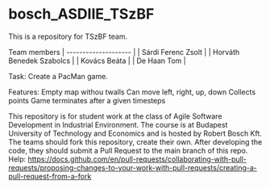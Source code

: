 # bosch_ASDIIE_TSzBF
This is a repository for TSzBF team.

Team members
| -------------------- |
|  Sárdi Ferenc Zsolt |
| Horváth Benedek Szabolcs |
| Kovács Beáta |
| De Haan Tom |

Task:
Create a PacMan game.

Features:
Empty map withou twalls
Can move left, right, up, down
Collects points
Game terminates after a given timesteps

This repository is for student work at the class of Agile Software Development in Industrial Environment.
The course is at Budapest University of Technology and Economics and is hosted by Robert Bosch Kft.
The teams should fork this repository, create their own. After developing the code, they should submit a Pull Request to the main branch of this repo.
Help: https://docs.github.com/en/pull-requests/collaborating-with-pull-requests/proposing-changes-to-your-work-with-pull-requests/creating-a-pull-request-from-a-fork
